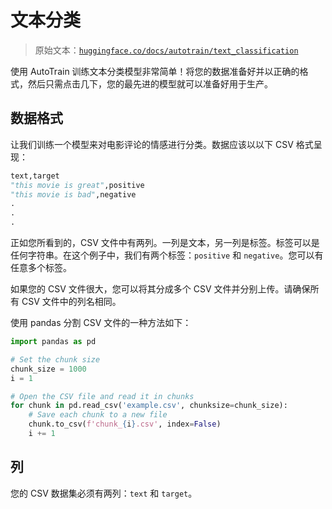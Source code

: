 # 文本分类

> 原始文本：[`huggingface.co/docs/autotrain/text_classification`](https://huggingface.co/docs/autotrain/text_classification)

使用 AutoTrain 训练文本分类模型非常简单！将您的数据准备好并以正确的格式，然后只需点击几下，您的最先进的模型就可以准备好用于生产。

## 数据格式

让我们训练一个模型来对电影评论的情感进行分类。数据应该以以下 CSV 格式呈现：

```py
text,target
"this movie is great",positive
"this movie is bad",negative
.
.
.
```

正如您所看到的，CSV 文件中有两列。一列是文本，另一列是标签。标签可以是任何字符串。在这个例子中，我们有两个标签：`positive` 和 `negative`。您可以有任意多个标签。

如果您的 CSV 文件很大，您可以将其分成多个 CSV 文件并分别上传。请确保所有 CSV 文件中的列名相同。

使用 pandas 分割 CSV 文件的一种方法如下：

```py
import pandas as pd

# Set the chunk size
chunk_size = 1000
i = 1

# Open the CSV file and read it in chunks
for chunk in pd.read_csv('example.csv', chunksize=chunk_size):
    # Save each chunk to a new file
    chunk.to_csv(f'chunk_{i}.csv', index=False)
    i += 1
```

## 列

您的 CSV 数据集必须有两列：`text` 和 `target`。
